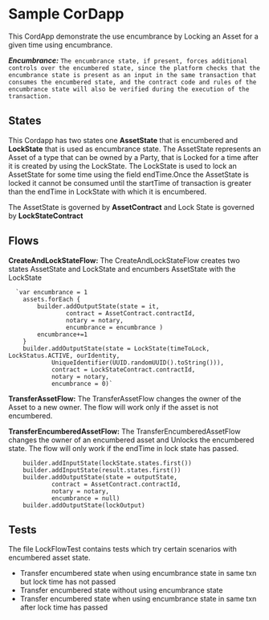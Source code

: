 # Sample CorDapp
This CordApp demonstrate the use encumbrance by Locking an Asset for a given time using encumbrance.

_**Encumbrance:**_
`The encumbrance state, if present, forces additional controls over the encumbered state, since the platform checks
that the encumbrance state is present as an input in the same transaction that consumes the encumbered state, and
the contract code and rules of the encumbrance state will also be verified during the execution of the transaction.`

## States
This Cordapp has two states one **AssetState** that is encumbered and **LockState** that is used as encumbrance state.
The AssetState represents an Asset of a type that can be owned by a Party, that is Locked for a time after it is 
created by using the LockState.
The LockState is used to lock an AssetState for some time using the field endTime.Once the AssetState is locked it cannot 
be consumed until the startTime of transaction is greater than the endTime in LockState with which it is encumbered.

The AssetState is governed by **AssetContract** and Lock State is governed by **LockStateContract**

## Flows
**CreateAndLockStateFlow:**
The CreateAndLockStateFlow creates two states AssetState and LockState and encumbers AssetState with the LockState
     
      `var encumbrance = 1
        assets.forEach {
            builder.addOutputState(state = it,
                    contract = AssetContract.contractId,
                    notary = notary,
                    encumbrance = encumbrance )
            encumbrance+=1
        }
        builder.addOutputState(state = LockState(timeToLock, LockStatus.ACTIVE, ourIdentity,
                UniqueIdentifier(UUID.randomUUID().toString())),
                contract = LockStateContract.contractId,
                notary = notary,
                encumbrance = 0)`
**TransferAssetFlow:**
The TransferAssetFlow changes the owner of the Asset to a new owner. The flow will work only if the asset is not encumbered.

**TransferEncumberedAssetFlow:**
The TransferEncumberedAssetFlow changes the owner of an encumbered asset and Unlocks the encumbered state. The flow will
only work if the endTime in lock state has passed.

        builder.addInputState(lockState.states.first())
        builder.addInputState(result.states.first())
        builder.addOutputState(state = outputState,
                contract = AssetContract.contractId,
                notary = notary,
                encumbrance = null)
        builder.addOutputState(lockOutput)
        
## Tests
The file LockFlowTest contains tests which try certain scenarios with encumbered asset state.
* Transfer encumbered state when using encumbrance state in same txn but lock time has not passed
* Transfer encumbered state without using encumbrance state
* Transfer encumbered state when using encumbrance state in same txn after lock time has passed
